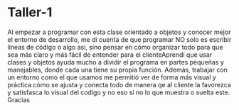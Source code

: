 # Taller-1
Al empezar a programar con esta clase orientado a objetos y conocer mejor el entorno de desarrollo, me di cuenta de que programar NO solo es escribir líneas de código o algo asi, sino pensar en cómo organizar todo para que sea más claro y más fácil de entender para el clienteAprendí que usar clases y objetos ayuda mucho a dividir el programa en partes pequeñas y manejables, donde cada una tiene su propia función. Además, trabajar con un entorno como el que usamos me permitió ver de forma más visual y práctica cómo se ajusta y conecta todo de manera qe al cliente la favorezca y satisfasca lo visual del codigo y no eso si no lo que muestra o suelta este. Gracias
